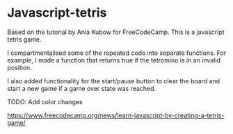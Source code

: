 # Javascript-tetris
Based on the tutorial by Ania Kubow for FreeCodeCamp. This is a javascript tetris game.

I compartmentalised some of the repeated code into separate functions.
For example, I made a function that returns true if the tetromino is in an invalid position.

I also added functionality for the start/pause button to clear the board and start a new game if a game over state was reached.

TODO: Add color changes

https://www.freecodecamp.org/news/learn-javascript-by-creating-a-tetris-game/
